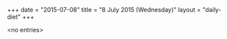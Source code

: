 +++
date = "2015-07-08"
title = "8 July 2015 (Wednesday)"
layout = "daily-diet"
+++


\<no entries\>

